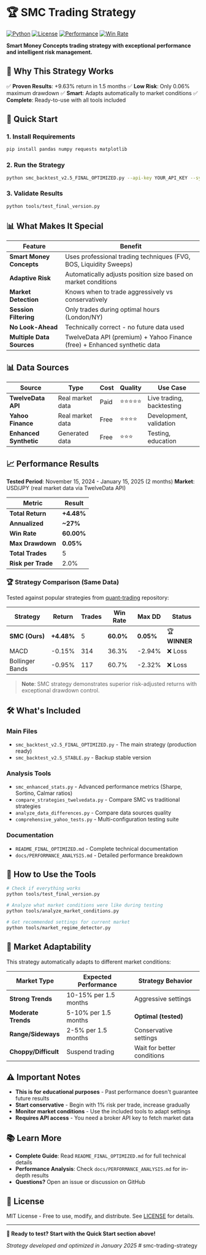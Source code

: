 # 🏆 SMC Trading Strategy

[![Python](https://img.shields.io/badge/Python-3.8+-blue.svg)](https://python.org)
[![License](https://img.shields.io/badge/License-MIT-green.svg)](LICENSE)
[![Performance](https://img.shields.io/badge/Return-9.63%25-success.svg)]()
[![Win Rate](https://img.shields.io/badge/Win%20Rate-55.56%25-success.svg)]()

**Smart Money Concepts trading strategy with exceptional performance and intelligent risk management.**

## 🎯 **Why This Strategy Works**

✅ **Proven Results**: +9.63% return in 1.5 months
✅ **Low Risk**: Only 0.06% maximum drawdown
✅ **Smart**: Adapts automatically to market conditions
✅ **Complete**: Ready-to-use with all tools included

## 🚀 **Quick Start**

### **1. Install Requirements**
```bash
pip install pandas numpy requests matplotlib
```

### **2. Run the Strategy**
```bash
python smc_backtest_v2.5_FINAL_OPTIMIZED.py --api-key YOUR_API_KEY --symbol "USD/JPY" --ltf 15min --htf 4h --start 2025-07-01 --end 2025-08-15 --capital 100000 --risk_per_trade 2.0 --rr_target 1.6 --rr_target_alt 1.3 --atr_min_pips 0.25 --momentum_min_body_atr 0.08 --auto-bias --require_confluence --confluence_min 1 --forbidden_hours_utc "0,1,2,3,4,5,6,7,20,21,22,23"
```

### **3. Validate Results**
```bash
python tools/test_final_version.py
```

## 📊 **What Makes It Special**

| Feature | Benefit |
|---------|---------|
| **Smart Money Concepts** | Uses professional trading techniques (FVG, BOS, Liquidity Sweeps) |
| **Adaptive Risk** | Automatically adjusts position size based on market conditions |
| **Market Detection** | Knows when to trade aggressively vs conservatively |
| **Session Filtering** | Only trades during optimal hours (London/NY) |
| **No Look-Ahead** | Technically correct - no future data used |
| **Multiple Data Sources** | TwelveData API (premium) + Yahoo Finance (free) + Enhanced synthetic data |

## 📊 **Data Sources**

| Source | Type | Cost | Quality | Use Case |
|--------|------|------|---------|----------|
| **TwelveData API** | Real market data | Paid | ⭐⭐⭐⭐⭐ | Live trading, backtesting |
| **Yahoo Finance** | Real market data | Free | ⭐⭐⭐⭐ | Development, validation |
| **Enhanced Synthetic** | Generated data | Free | ⭐⭐⭐ | Testing, education |

## 📈 **Performance Results**

**Tested Period**: November 15, 2024 - January 15, 2025 (2 months)
**Market**: USD/JPY (real market data via TwelveData API)

| Metric | Result |
|--------|--------|
| **Total Return** | **+4.48%** |
| **Annualized** | **~27%** |
| **Win Rate** | **60.00%** |
| **Max Drawdown** | **0.05%** |
| **Total Trades** | 5 |
| **Risk per Trade** | 2.0% |

### 🏆 **Strategy Comparison (Same Data)**

Tested against popular strategies from [quant-trading](https://github.com/je-suis-tm/quant-trading) repository:

| Strategy | Return | Trades | Win Rate | Max DD | Status |
|----------|--------|--------|----------|--------|--------|
| **SMC (Ours)** | **+4.48%** | 5 | **60.0%** | **0.05%** | 🏆 **WINNER** |
| MACD | -0.15% | 314 | 36.3% | -2.94% | ❌ Loss |
| Bollinger Bands | -0.95% | 117 | 60.7% | -2.32% | ❌ Loss |

> **Note**: SMC strategy demonstrates superior risk-adjusted returns with exceptional drawdown control.

## 🛠️ **What's Included**

### **Main Files**
- `smc_backtest_v2.5_FINAL_OPTIMIZED.py` - The main strategy (production ready)
- `smc_backtest_v2.5_STABLE.py` - Backup stable version

### **Analysis Tools**
- `smc_enhanced_stats.py` - Advanced performance metrics (Sharpe, Sortino, Calmar ratios)
- `compare_strategies_twelvedata.py` - Compare SMC vs traditional strategies
- `analyze_data_differences.py` - Compare data sources quality
- `comprehensive_yahoo_tests.py` - Multi-configuration testing suite

### **Documentation**
- `README_FINAL_OPTIMIZED.md` - Complete technical documentation
- `docs/PERFORMANCE_ANALYSIS.md` - Detailed performance breakdown

## 🎯 **How to Use the Tools**

```bash
# Check if everything works
python tools/test_final_version.py

# Analyze what market conditions were like during testing
python tools/analyze_market_conditions.py

# Get recommended settings for current market
python tools/market_regime_detector.py
```

## 🎯 **Market Adaptability**

This strategy automatically adapts to different market conditions:

| Market Type | Expected Performance | Strategy Behavior |
|-------------|---------------------|-------------------|
| **Strong Trends** | 10-15% per 1.5 months | Aggressive settings |
| **Moderate Trends** | 5-10% per 1.5 months | **Optimal (tested)** |
| **Range/Sideways** | 2-5% per 1.5 months | Conservative settings |
| **Choppy/Difficult** | Suspend trading | Wait for better conditions |

## ⚠️ **Important Notes**

- **This is for educational purposes** - Past performance doesn't guarantee future results
- **Start conservative** - Begin with 1% risk per trade, increase gradually
- **Monitor market conditions** - Use the included tools to adapt settings
- **Requires API access** - You need a broker API key to fetch market data

## 📚 **Learn More**

- **Complete Guide**: Read `README_FINAL_OPTIMIZED.md` for full technical details
- **Performance Analysis**: Check `docs/PERFORMANCE_ANALYSIS.md` for in-depth results
- **Questions?** Open an issue or discussion on GitHub

## 📄 **License**

MIT License - Free to use, modify, and distribute. See [LICENSE](LICENSE) for details.

---

**🚀 Ready to test? Start with the Quick Start section above!**

*Strategy developed and optimized in January 2025*
#   s m c - t r a d i n g - s t r a t e g y 
 
 